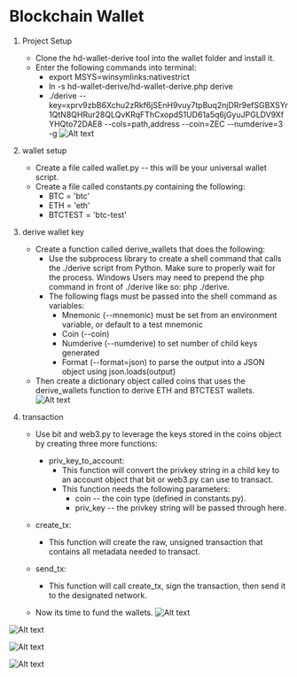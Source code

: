 # Blockchain Wallet


1. Project Setup
    - Clone the hd-wallet-derive tool into the wallet folder and install it.
    - Enter the following commands into terminal:
        - export MSYS=winsymlinks:nativestrict
        - ln -s hd-wallet-derive/hd-wallet-derive.php derive
        - ./derive --key=xprv9zbB6Xchu2zRkf6jSEnH9vuy7tpBuq2njDRr9efSGBXSYr1QtN8QHRur28QLQvKRqFThCxopdS1UD61a5q6jGyuJPGLDV9XfYHQto72DAE8 --cols=path,address --coin=ZEC --numderive=3 -g
![Alt text](Resources/wallet.PNG)

2. wallet setup
    - Create a file called wallet.py -- this will be your universal wallet script.
    - Create a file called constants.py containing the following:
        - BTC = 'btc'
        - ETH = 'eth'
        - BTCTEST = 'btc-test'
3. derive wallet key
    - Create a function called derive_wallets that does the following:
        - Use the subprocess library to create a shell command that calls the ./derive script from Python. Make sure to properly wait for the process. Windows Users may need to prepend the php command in front of ./derive like so: php ./derive.
        - The following flags must be passed into the shell command as variables:
            - Mnemonic (--mnemonic) must be set from an environment variable, or default to a test mnemonic
            - Coin (--coin)
            - Numderive (--numderive) to set number of child keys generated
            - Format (--format=json) to parse the output into a JSON object using json.loads(output)
    - Then create a dictionary object called coins that uses the derive_wallets function to derive ETH and BTCTEST wallets.
![Alt text](Resources/address.PNG)
4. transaction
    - Use bit and web3.py to leverage the keys stored in the coins object by creating three more functions:
        - priv_key_to_account:
            - This function will convert the privkey string in a child key to an account object that bit or web3.py can use to transact.
            - This function needs the following parameters:
                - coin -- the coin type (defined in constants.py).
                - priv_key -- the privkey string will be passed through here.


    - create_tx:
        - This function will create the raw, unsigned transaction that contains all metadata needed to transact.

    - send_tx:
        - This function will call create_tx, sign the transaction, then send it to the designated network.

    - Now its time to fund the wallets.
![Alt text](Resources/transaction.PNG)

![Alt text](Resources/confirm.PNG)

![Alt text](Resources/transaction2.PNG)

![Alt text](Resources/confirm2.PNG)
